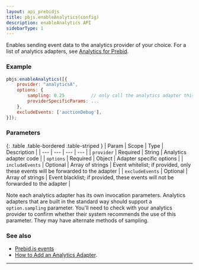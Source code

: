 ```yaml
---
layout: api_prebidjs
title: pbjs.enableAnalytics(config)
description: enableAnalytics API
sidebarType: 1
---
```



Enables sending event data to the analytics provider of your choice. For a list of analytics adapters, see [Analytics for Prebid](/overview/analytics.html).

### Example

```javascript
pbjs.enableAnalytics([{
    provider: "analyticsA",    
    options: {
        sampling: 0.25          // only call the analytics adapter this percent of the time
        providerSpecificParams: ...
    },
    excludeEvents: ['auctionDebug'],
}]);
```

### Parameters

{: .table .table-bordered .table-striped }
| Param | Scope | Type | Description |
| --- | --- | --- | --- |
| `provider` | Required | String | Analytics adapter code |
| `options`       |  Required  | Object | Adapter specific options |
| `includeEvents` | Optional | Array of strings | Event whitelist; if provided, only these events will be forwarded to the adapter |
| `excludeEvents` | Optional | Array of strings | Event blacklist; if provided, these events will not be forwarded to the adapter |

Note each analytics adapter has its own invocation parameters. Analytics adapters that are built in the standard way should
support a `option.sampling` parameter. You'll need to check with your analytics provider to confirm
whether their system recommends the use of this parameter. They may have alternate methods of sampling.

### See also

* [Prebid.js events](/dev-docs/publisher-api-reference/getEvents.html)
* [How to Add an Analytics Adapter](/dev-docs/integrate-with-the-prebid-analytics-api.html).

<hr class="full-rule" />
